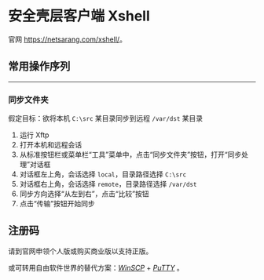 # 安全壳层客户端 Xshell

官网 <https://netsarang.com/xshell/>。

## 常用操作序列
---

### 同步文件夹

假定目标：欲将本机 `C:\src` 某目录同步到远程 `/var/dst` 某目录

1.  运行 Xftp
2.  打开本机和远程会话
3.  从标准按钮栏或菜单栏“工具”菜单中，点击“同步文件夹”按钮，打开“同步处理”对话框
4.  对话框左上角，会话选择 `local`，目录路径选择 `C:\src`
5.  对话框右上角，会话选择 `remote`，目录路径选择 `/var/dst`
6.  同步方向选择“从左到右”，点击“比较”按钮
7.  点击“传输”按钮开始同步

## 注册码

请到官网申领个人版或购买商业版以支持正版。

或可转用自由软件世界的替代方案：[*WinSCP*](https://winscp.net/) + [*PuTTY*](https://putty.org/) 。

<!--
  据《中华人民共和国著作权法（2010年2月26日第二次修正版）》第二十二条，
  下述行为及其影响仅可用于“为个人学习、研究或者欣赏”，不得用于其他用途。

  流下了贫穷的泪水 ( TдT)

  经实测，最新版本需要联网验证以激活，下述方法已失效，允悲 (σﾟ∀ﾟ)σ

  1. 访问十分钟邮箱 https://10minutemail.com/
     以获取一个临时邮箱

  2. 另开标签页，访问官方下载页面 https://netsarang.com/zh/xmanager-power-suite-download/
     选择 30 天评估，并使用刚刚获取到的邮箱地址和地址里的用户名

  3. 返回十分钟邮箱标签页，此时应当会收到一封邮件
     邮件内有下载页面地址，形如 https://www.netsarang.com/zh/downloading/?token=*

  4. 访问下载页面地址，醒目处有“begin downloading”超链接，其链接地址形如
     https://cdn.netsarang.net/????????/XmanagerPowerSuite-?.?.????.exe 是试用版，有时间和标签限制
     相应的，形如
     https://cdn.netsarang.net/????????/XmanagerPowerSuite-?.?.????p.exe 是个人版，有标签限制
     https://cdn.netsarang.net/????????/XmanagerPowerSuite-?.?.????r.exe 是注册版
     选择需要的版本并下载

  5. 安装前，若有安装旧版则卸载旧版，并清除注册表
     REG DELETE HKEY_CURRENT_USER\Software\NetSarang /f

  6. 若选择的是注册版，则需要注册码
     下载 Xmanager-keygen.py 并运行，以获取注册码

     一些可能有效的下载地址
     https://github.com/DoubleLabyrinth/Xmanager-keygen
     https://github.com/HeartZhang/Xmanager-keygen

  7. 显然，官方并不认可以此种方式获取到的注册码，所以需要使用一点点额外技术手段来屏蔽联网验证
     使用管理员权限启动你喜爱的文本编辑器，比如 notepad.exe
     打开 %WINDIR%\System32\drivers\etc\hosts 并在其中加入以下内容

     127.0.0.1 sales.netsarang.com
     127.0.0.1 transact.netsarang.com
     127.0.0.1 update.netsarang.com
     127.0.0.1 www.netsarang.com
     127.0.0.1 www.netsarang.co.kr

  8. 安装

  9. 上述行为及其影响仅可用于“为个人学习、研究或者欣赏”，不得用于其他用途。
-->
